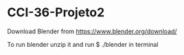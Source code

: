 # CCI-36-Projeto2

Download Blender from https://www.blender.org/download/

To run blender unzip it and run $ ./blender in terminal

